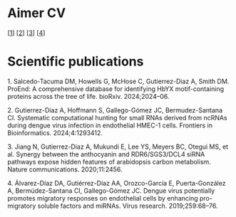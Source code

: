 Aimer CV
================

\[[1](#ref-salcedo2024proend)\] \[[2](#ref-gutierrez2024systematic)\]
\[[3](#ref-jiang2020synergy)\] \[[4](#ref-alvarez2019dengue)\]
<!--https://medium.com/@evanca/set-up-your-portfolio-website-in-less-than-10-minutes-with-github-pages-d0efa8ff56fd-->

# Scientific publications

<div id="refs" class="references csl-bib-body">

<div id="ref-salcedo2024proend" class="csl-entry">

1\. Salcedo-Tacuma DM, Howells G, McHose C, Gutierrez-Diaz A, Smith DM.
ProEnd: A comprehensive database for identifying HbYX motif-containing
proteins across the tree of life. bioRxiv. 2024;2024–06.

</div>

<div id="ref-gutierrez2024systematic" class="csl-entry">

2\. Gutierrez-Diaz A, Hoffmann S, Gallego-Gómez JC, Bermudez-Santana CI.
Systematic computational hunting for small RNAs derived from ncRNAs
during dengue virus infection in endothelial HMEC-1 cells. Frontiers in
Bioinformatics. 2024;4:1293412.

</div>

<div id="ref-jiang2020synergy" class="csl-entry">

3\. Jiang N, Gutierrez-Diaz A, Mukundi E, Lee YS, Meyers BC, Otegui MS,
et al. Synergy between the anthocyanin and RDR6/SGS3/DCL4 siRNA pathways
expose hidden features of arabidopsis carbon metabolism. Nature
communications. 2020;11:2456.

</div>

<div id="ref-alvarez2019dengue" class="csl-entry">

4\. Álvarez-Dı́az DA, Gutiérrez-Dı́az AA, Orozco-Garcı́a E, Puerta-González
A, Bermúdez-Santana CI, Gallego-Gómez JC. Dengue virus potentially
promotes migratory responses on endothelial cells by enhancing
pro-migratory soluble factors and miRNAs. Virus research.
2019;259:68–76.

</div>

</div>
